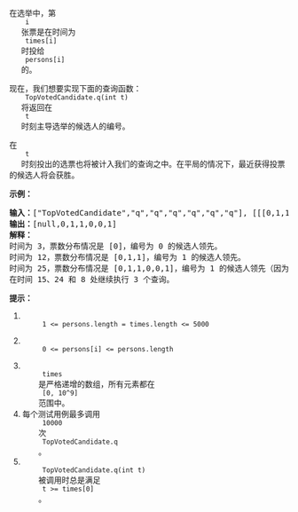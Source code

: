 <html>
 <body>
  <p>
   在选举中，第
   <code>
    i
   </code>
   张票是在时间为
   <code>
    times[i]
   </code>
   时投给
   <code>
    persons[i]
   </code>
   的。
  </p>
  <p>
   现在，我们想要实现下面的查询函数：
   <code>
    TopVotedCandidate.q(int t)
   </code>
   将返回在
   <code>
    t
   </code>
   时刻主导选举的候选人的编号。
  </p>
  <p>
   在
   <code>
    t
   </code>
   时刻投出的选票也将被计入我们的查询之中。在平局的情况下，最近获得投票的候选人将会获胜。
  </p>
  <p>
   <strong>
    示例：
   </strong>
  </p>
  <pre><strong>输入：</strong>["TopVotedCandidate","q","q","q","q","q","q"], [[[0,1,1,0,0,1,0],[0,5,10,15,20,25,30]],[3],[12],[25],[15],[24],[8]]
<strong>输出：</strong>[null,0,1,1,0,0,1]
<strong>解释：</strong>
时间为 3，票数分布情况是 [0]，编号为 0 的候选人领先。
时间为 12，票数分布情况是 [0,1,1]，编号为 1 的候选人领先。
时间为 25，票数分布情况是 [0,1,1,0,0,1]，编号为 1 的候选人领先（因为最近的投票结果是平局）。
在时间 15、24 和 8 处继续执行 3 个查询。
</pre>
  <p>
  </p>
  <p>
   <strong>
    提示：
   </strong>
  </p>
  <ol>
   <li>
    <code>
     1 &lt;= persons.length = times.length &lt;= 5000
    </code>
   </li>
   <li>
    <code>
     0 &lt;= persons[i] &lt;= persons.length
    </code>
   </li>
   <li>
    <code>
     times
    </code>
    是严格递增的数组，所有元素都在
    <code>
     [0, 10^9]
    </code>
    范围中。
   </li>
   <li>
    每个测试用例最多调用
    <code>
     10000
    </code>
    次
    <code>
     TopVotedCandidate.q
    </code>
    。
   </li>
   <li>
    <code>
     TopVotedCandidate.q(int t)
    </code>
    被调用时总是满足
    <code>
     t &gt;= times[0]
    </code>
    。
   </li>
  </ol>
 </body>
</html>